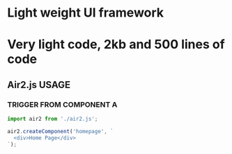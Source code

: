 # Light weight UI framework
# Very light code, 2kb and 500 lines of code
 
## Air2.js USAGE

### TRIGGER FROM COMPONENT A

```js
import air2 from './air2.js';

air2.createComponent('homepage', `
  <div>Home Page</div>
`);
```
